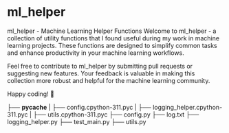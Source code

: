 # ml_helper


ml_helper - Machine Learning Helper Functions
Welcome to ml_helper - a collection of utility functions that I found useful during my
work in machine learning projects. These functions are designed to simplify common tasks 
and enhance productivity in your machine learning workflows.

Feel free to contribute to ml_helper by submitting pull requests or suggesting
new features. Your feedback is valuable in making this collection more robust and 
helpful for the machine learning community.

Happy coding! 🚀

├── __pycache__
|   ├── config.cpython-311.pyc
|   ├── logging_helper.cpython-311.pyc
|   ├── utils.cpython-311.pyc
├── config.py
├── log.txt
├── logging_helper.py
├── test_main.py
├── utils.py


